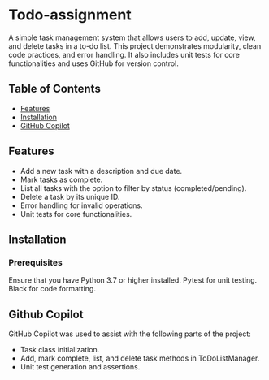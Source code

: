 # Todo-assignment

A simple task management system that allows users to add, update, view, and delete tasks in a to-do list. This project demonstrates modularity, clean code practices, and error handling. It also includes unit tests for core functionalities and uses GitHub for version control.

## Table of Contents
- [Features](#features)
- [Installation](#installation)
- [GitHub Copilot](#github-copilot)

## Features
- Add a new task with a description and due date.
- Mark tasks as complete.
- List all tasks with the option to filter by status (completed/pending).
- Delete a task by its unique ID.
- Error handling for invalid operations.
- Unit tests for core functionalities.

## Installation

### Prerequisites
Ensure that you have Python 3.7 or higher installed.
Pytest for unit testing.
Black for code formatting.

## Github Copilot

GitHub Copilot was used to assist with the following parts of the project:

 - Task class initialization.
 - Add, mark complete, list, and delete task methods in ToDoListManager.
 - Unit test generation and assertions.


   